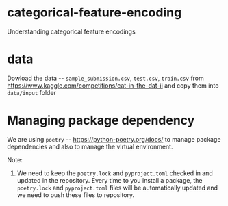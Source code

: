 # categorical-feature-encoding
Understanding categorical feature encodings

# data
Dowload the data -- `sample_submission.csv`, `test.csv`, `train.csv` from https://www.kaggle.com/competitions/cat-in-the-dat-ii and copy them into `data/input` folder

# Managing package dependency
We are using `poetry` -- https://python-poetry.org/docs/ to manage package dependencies and also to manage the virtual environment. 

Note:
1. We need to keep the `poetry.lock` and `pyproject.toml` checked in and updated in the repository. Every time to you install a package, the `poetry.lock` and `pyproject.toml` files will be automatically updated and we need to push these files to repository.
